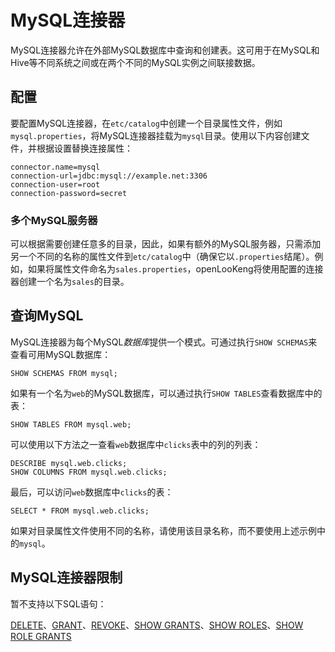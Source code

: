 
# MySQL连接器

MySQL连接器允许在外部MySQL数据库中查询和创建表。这可用于在MySQL和Hive等不同系统之间或在两个不同的MySQL实例之间联接数据。

## 配置

要配置MySQL连接器，在`etc/catalog`中创建一个目录属性文件，例如`mysql.properties`，将MySQL连接器挂载为`mysql`目录。使用以下内容创建文件，并根据设置替换连接属性：

``` properties
connector.name=mysql
connection-url=jdbc:mysql://example.net:3306
connection-user=root
connection-password=secret
```

### 多个MySQL服务器

可以根据需要创建任意多的目录，因此，如果有额外的MySQL服务器，只需添加另一个不同的名称的属性文件到`etc/catalog`中（确保它以`.properties`结尾）。例如，如果将属性文件命名为`sales.properties`，openLooKeng将使用配置的连接器创建一个名为`sales`的目录。

## 查询MySQL

MySQL连接器为每个MySQL*数据库*提供一个模式。可通过执行`SHOW SCHEMAS`来查看可用MySQL数据库：

    SHOW SCHEMAS FROM mysql;

如果有一个名为`web`的MySQL数据库，可以通过执行`SHOW TABLES`查看数据库中的表：

    SHOW TABLES FROM mysql.web;

可以使用以下方法之一查看`web`数据库中`clicks`表中的列的列表：

    DESCRIBE mysql.web.clicks;
    SHOW COLUMNS FROM mysql.web.clicks;

最后，可以访问`web`数据库中`clicks`的表：

    SELECT * FROM mysql.web.clicks;

如果对目录属性文件使用不同的名称，请使用该目录名称，而不要使用上述示例中的`mysql`。

## MySQL连接器限制

暂不支持以下SQL语句：

[DELETE](../sql/delete.html)、[GRANT](../sql/grant.html)、[REVOKE](../sql/revoke.html)、[SHOW GRANTS](../sql/show-grants.html)、[SHOW ROLES](../sql/show-roles.html)、[SHOW ROLE GRANTS](../sql/show-role-grants.html)